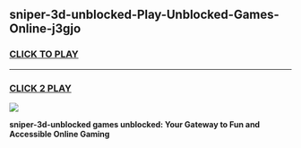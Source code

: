 
## sniper-3d-unblocked-Play-Unblocked-Games-Online-j3gjo
<h3>
<a href="https://premium76.site?title=sniper-3d-unblocked&ref=25A">CLICK TO PLAY</a></h3>
<hr>

<h3>
<a href="https://premium76.site?title=sniper-3d-unblocked&ref=25A">CLICK 2 PLAY</a>
  
</h3>

<a href="https://premium76.site?title=sniper-3d-unblocked&ref=25A"><img src="https://clearcache.store/games.png"></a>


**sniper-3d-unblocked games unblocked: Your Gateway to Fun and Accessible Online Gaming**
